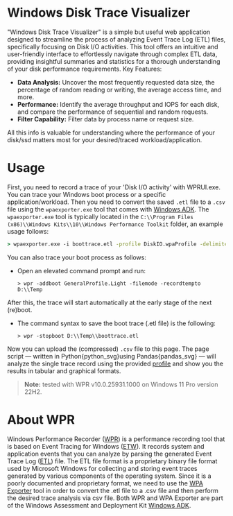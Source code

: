 # Windows Disk Trace Visualizer

"Windows Disk Trace Visualizer" is a simple but useful web application designed to streamline the process of analyzing Event Trace Log (ETL) files,
specifically focusing on Disk I/O activities. This tool offers an intuitive and user-friendly interface to effortlessly navigate
through complex ETL data, providing insightful summaries and statistics for a thorough understanding of your disk performance requirements.
Key Features:

- **Data Analysis:** Uncover the most frequently requested data size, the percentage of random reading or writing, the average access time, and more.
- **Performance:** Identify the average throughput and IOPS for each disk, and compare the performance of sequential and random requests.
- **Filter Capability:** Filter data by process name or request size.

All this info is valuable for understanding where the performance of your disk/ssd matters most for your desired/traced workload/application.

# Usage 

First, you need to record a trace of your 'Disk I/O activity' with WPRUI.exe. You can trace your Windows boot process or a specific application/workload.
Then you need to convert the saved `.etl` file to a `.csv` file using the `wpaexporter.exe` tool that comes with [Windows ADK](https://learn.microsoft.com/en-us/windows-hardware/get-started/adk-install).
The `wpaexporter.exe` tool is typically located in the `C:\\Program Files (x86)\\Windows Kits\\10\\Windows Performance Toolkit` folder, an example usage follows:
```cmd
> wpaexporter.exe -i boottrace.etl -profile DiskIO.wpaProfile -delimiter ;
```

You can also trace your boot process as follows:

- Open an elevated command prompt and run:

   ```
   > wpr -addboot GeneralProfile.Light -filemode -recordtempto D:\\Temp
   ```

After this, the trace will start automatically at the early stage of the next (re)boot.

- The command syntax to save the boot trace (.etl file) is the following:

   ```
   > wpr -stopboot D:\\Temp\\boottrace.etl
   ```

Now you can upload the (compressed) `.csv` file to this page. The page script &mdash; written in Python{python_svg}using Pandas{pandas_svg} &mdash; will analyze the single trace record using the provided
[profile](https://raw.githubusercontent.com/bgeneto/windows-disk-trace-vis/main/DiskIO.wpaProfile) and show you the results in tabular and graphical formats.
> **Note:** tested with WPR v10.0.25931.1000 on Windows 11 Pro version 22H2.

# About WPR 

Windows Performance Recorder ([WPR](https://learn.microsoft.com/en-us/windows-hardware/test/wpt/windows-performance-recorder))
is a performance recording tool that is based on Event Tracing for Windows ([ETW](https://learn.microsoft.com/en-us/windows/win32/etw/about-event-tracing)).
It records system and application events that you can analyze by parsing the generated Event Trace Log ([ETL](https://learn.microsoft.com/en-us/windows-hardware/drivers/devtest/trace-log)) file.
The ETL file format is a proprietary binary file format used by Microsoft Windows for collecting
and storing event traces generated by various components of the operating system. Since it is a poorly documented and
proprietary format, we need to use the [WPA Exporter](https://learn.microsoft.com/en-us/windows-hardware/test/wpt/exporter)
tool in order to convert the .etl file to a .csv file and then perform the desired trace analysis via csv file. Both WPR and WPA Exporter are part of the
Windows Assessment and Deployment Kit [Windows ADK](https://learn.microsoft.com/en-us/windows-hardware/get-started/adk-install).
